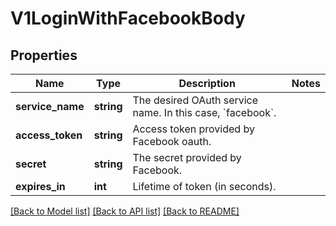 # V1LoginWithFacebookBody

## Properties
Name | Type | Description | Notes
------------ | ------------- | ------------- | -------------
**service_name** | **string** | The desired OAuth service name. In this case, &#x60;facebook&#x60;. | 
**access_token** | **string** | Access token provided by Facebook oauth. | 
**secret** | **string** | The secret provided by Facebook. | 
**expires_in** | **int** | Lifetime of token (in seconds). | 

[[Back to Model list]](../../README.md#documentation-for-models) [[Back to API list]](../../README.md#documentation-for-api-endpoints) [[Back to README]](../../README.md)

